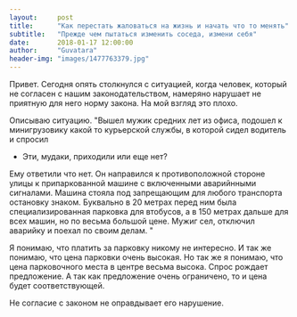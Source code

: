 ```yaml
---
layout:     post
title:      "Как перестать жаловаться на жизнь и начать что то менять"
subtitle:   "Прежде чем пытаться изменить соседа, измени себя"
date:       2018-01-17 12:00:00
author:     "Guvatara"
header-img: "images/1477763379.jpg"
---
```



Привет.
Сегодня опять столкнулся с ситуацией, когда человек, который не согласен с нашим законодательством, намеряно нарушает не приятную для него норму закона.
На мой взгляд это плохо.

Описываю ситуацию.
"Вышел мужик средних лет из офиса, подошел к минигрузовику какой то курьерской службы, в которой сидел водитель и спросил 

- Эти, мудаки, приходили или еще нет?

Ему ответили что нет. Он направился к противоположной стороне улицы к припаркованной машине с включенными аварийнными сигналами. Машина стояла под запрещающим для любого транспорта остановку знаком.
Буквально в 20 метрах перед ним была специализированная парковка для втобусов, а в 150 метрах дальше для всех машин, но по весьма большой цене.
Мужиг сел, отключил аварийку и поехал по своим делам.
"

Я понимаю, что платить за парковку никому не интересно. И так же понимаю, что цена парковки очень высокая. Но так же я понимаю, что цена парковочного места в центре весьма высока. Спрос рождает предложение. А так как предложение очень ограничено, то и цена будет соответствующей.

Не согласие с законом не оправдывает его нарушение.


